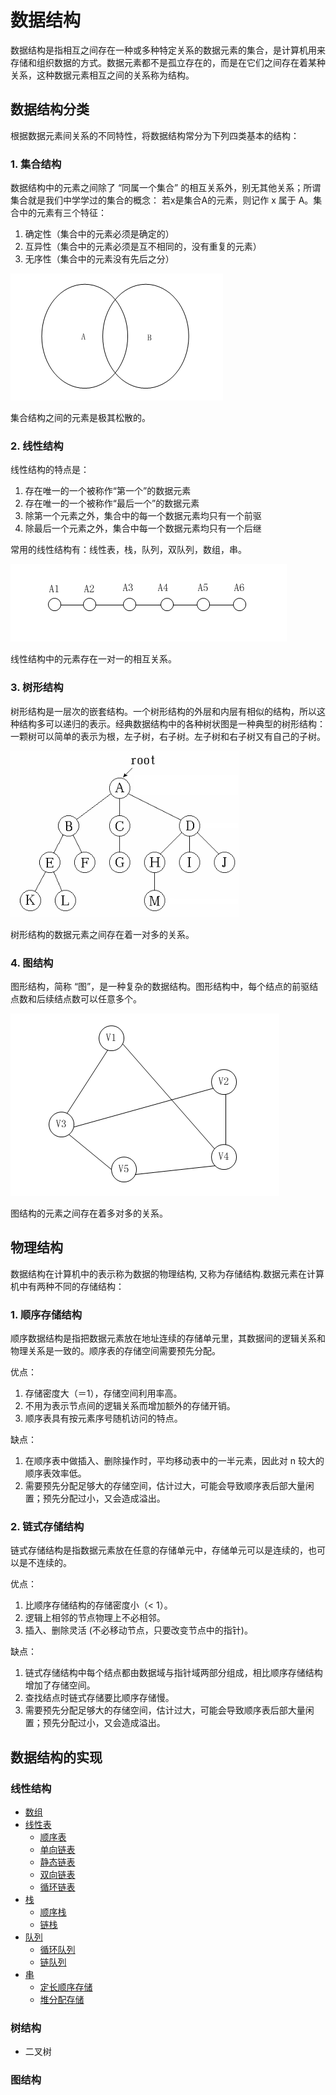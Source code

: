 # 数据结构
数据结构是指相互之间存在一种或多种特定关系的数据元素的集合，是计算机用来存储和组织数据的方式。数据元素都不是孤立存在的，而是在它们之间存在着某种关系，这种数据元素相互之间的关系称为结构。

## 数据结构分类
根据数据元素间关系的不同特性，将数据结构常分为下列四类基本的结构：

### 1. 集合结构
数据结构中的元素之间除了 “同属一个集合” 的相互关系外，别无其他关系；所谓集合就是我们中学学过的集合的概念：
若x是集合A的元素，则记作 x 属于 A。集合中的元素有三个特征：

1. 确定性（集合中的元素必须是确定的）
2. 互异性（集合中的元素必须是互不相同的，没有重复的元素）
3. 无序性（集合中的元素没有先后之分）

![set](./images/set.png)

集合结构之间的元素是极其松散的。

### 2. 线性结构
线性结构的特点是：

1. 存在唯一的一个被称作“第一个”的数据元素
2. 存在唯一的一个被称作“最后一个”的数据元素
3. 除第一个元素之外，集合中的每一个数据元素均只有一个前驱
4. 除最后一个元素之外，集合中每一个数据元素均只有一个后继

常用的线性结构有：线性表，栈，队列，双队列，数组，串。

![link](./images/link.png)

线性结构中的元素存在一对一的相互关系。

### 3. 树形结构
树形结构是一层次的嵌套结构。一个树形结构的外层和内层有相似的结构，所以这种结构多可以递归的表示。经典数据结构中的各种树状图是一种典型的树形结构：一颗树可以简单的表示为根，左子树，右子树。左子树和右子树又有自己的子树。

![tree](./images/tree.png)

树形结构的数据元素之间存在着一对多的关系。

### 4. 图结构
图形结构，简称 “图”，是一种复杂的数据结构。图形结构中，每个结点的前驱结点数和后续结点数可以任意多个。

![tu](./images/tu.png)

图结构的元素之间存在着多对多的关系。

## 物理结构
数据结构在计算机中的表示称为数据的物理结构, 又称为存储结构.数据元素在计算机中有两种不同的存储结构：

### 1. 顺序存储结构
顺序数据结构是指把数据元素放在地址连续的存储单元里，其数据间的逻辑关系和物理关系是一致的。顺序表的存储空间需要预先分配。  

优点：  
1. 存储密度大（＝1），存储空间利用率高。
2. 不用为表示节点间的逻辑关系而增加额外的存储开销。
3. 顺序表具有按元素序号随机访问的特点。

缺点：  
1. 在顺序表中做插入、删除操作时，平均移动表中的一半元素，因此对 n 较大的顺序表效率低。
2. 需要预先分配足够大的存储空间，估计过大，可能会导致顺序表后部大量闲置；预先分配过小，又会造成溢出。

### 2. 链式存储结构
链式存储结构是指数据元素放在任意的存储单元中，存储单元可以是连续的，也可以是不连续的。  

优点：  
1. 比顺序存储结构的存储密度小（< 1）。
2. 逻辑上相邻的节点物理上不必相邻。
3. 插入、删除灵活 (不必移动节点，只要改变节点中的指针)。

缺点：  
1. 链式存储结构中每个结点都由数据域与指针域两部分组成，相比顺序存储结构增加了存储空间。
2. 查找结点时链式存储要比顺序存储慢。
2. 需要预先分配足够大的存储空间，估计过大，可能会导致顺序表后部大量闲置；预先分配过小，又会造成溢出。

## 数据结构的实现

### 线性结构

- [数组](./Array/README.md)
- [线性表](./LinearList/README.md)
    - [顺序表](./LinearList/SequenceList.md)
    - [单向链表](./LinearList/SinglyLinkedList.md)
    - [静态链表](./LinearList/StaticLinkedList.md)
    - [双向链表](./LinearList/DoublyLinkedList.md)
    - [循环链表](./LinearList/LoopLinkedList.md)
- [栈](./Stack/README.md)
    - [顺序栈](./Stack/SequenceStack.md)
    - [链栈](./Stack/LinkedStack.md)
- [队列](./Queue/README.md)
    - [循环队列](./Queue/LoopQueue.md)
    - [链队列](./Queue/LinkedQueue.md)
- [串](./String/README.md)
    - [定长顺序存储](./String/SequenceString.md)
    - [堆分配存储](./String/HeapString.md)

### 树结构

- 二叉树

### 图结构
